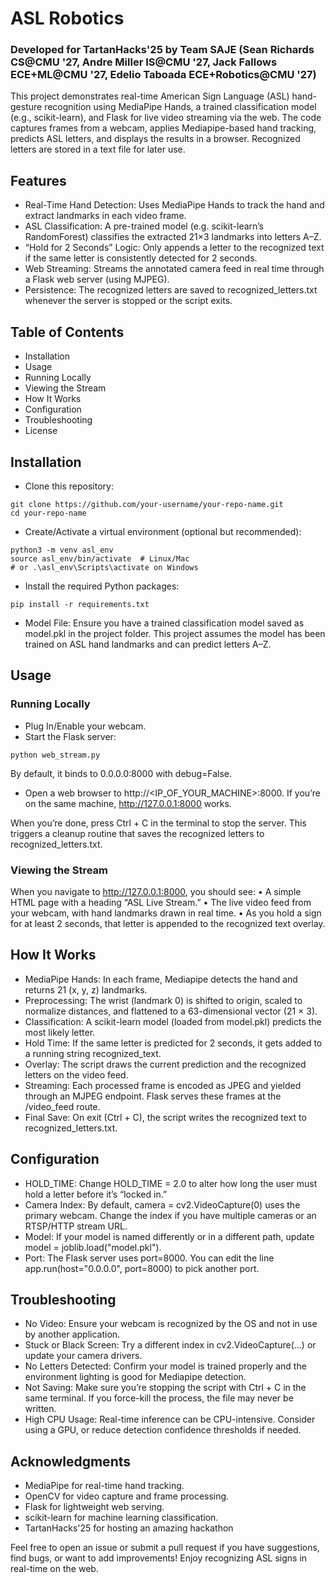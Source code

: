 # ASL Robotics
### Developed for TartanHacks'25 by Team SAJE (Sean Richards CS@CMU '27, Andre Miller IS@CMU '27, Jack Fallows ECE+ML@CMU '27, Edelio Taboada ECE+Robotics@CMU '27)

This project demonstrates real-time American Sign Language (ASL) hand-gesture recognition using MediaPipe Hands, a trained classification model (e.g., scikit-learn), and Flask for live video streaming via the web. The code captures frames from a webcam, applies Mediapipe-based hand tracking, predicts ASL letters, and displays the results in a browser. Recognized letters are stored in a text file for later use.

## Features
- Real-Time Hand Detection: Uses MediaPipe Hands to track the hand and extract landmarks in each video frame.
- ASL Classification: A pre-trained model (e.g. scikit-learn’s RandomForest) classifies the extracted 21×3 landmarks into letters A–Z.
- “Hold for 2 Seconds” Logic: Only appends a letter to the recognized text if the same letter is consistently detected for 2 seconds.
- Web Streaming: Streams the annotated camera feed in real time through a Flask web server (using MJPEG).
- Persistence: The recognized letters are saved to recognized_letters.txt whenever the server is stopped or the script exits.

## Table of Contents
- Installation
- Usage
- Running Locally
- Viewing the Stream
- How It Works
- Configuration
- Troubleshooting
- License

## Installation
- Clone this repository:
``` 
git clone https://github.com/your-username/your-repo-name.git
cd your-repo-name 
``` 
- Create/Activate a virtual environment (optional but recommended):
``` 
python3 -m venv asl_env
source asl_env/bin/activate  # Linux/Mac
# or .\asl_env\Scripts\activate on Windows
``` 
- Install the required Python packages:
```
pip install -r requirements.txt
```
- Model File: Ensure you have a trained classification model saved as model.pkl in the project folder. This project assumes the model has been trained on ASL hand landmarks and can predict letters A–Z.

## Usage

### Running Locally
- Plug In/Enable your webcam.
- Start the Flask server:
```
python web_stream.py
```
By default, it binds to 0.0.0.0:8000 with debug=False.

- Open a web browser to http://<IP_OF_YOUR_MACHINE>:8000. If you’re on the same machine, http://127.0.0.1:8000 works.

When you’re done, press Ctrl + C in the terminal to stop the server. This triggers a cleanup routine that saves the recognized letters to recognized_letters.txt.

### Viewing the Stream
When you navigate to http://127.0.0.1:8000, you should see:
	•	A simple HTML page with a heading “ASL Live Stream.”
	•	The live video feed from your webcam, with hand landmarks drawn in real time.
	•	As you hold a sign for at least 2 seconds, that letter is appended to the recognized text overlay.

## How It Works
- MediaPipe Hands: In each frame, Mediapipe detects the hand and returns 21 (x, y, z) landmarks.
- Preprocessing: The wrist (landmark 0) is shifted to origin, scaled to normalize distances, and flattened to a 63-dimensional vector (21 × 3).
- Classification: A scikit-learn model (loaded from model.pkl) predicts the most likely letter.
- Hold Time: If the same letter is predicted for 2 seconds, it gets added to a running string recognized_text.
- Overlay: The script draws the current prediction and the recognized letters on the video feed.
- Streaming: Each processed frame is encoded as JPEG and yielded through an MJPEG endpoint. Flask serves these frames at the /video_feed route.
- Final Save: On exit (Ctrl + C), the script writes the recognized text to recognized_letters.txt.

## Configuration
- HOLD_TIME: Change HOLD_TIME = 2.0 to alter how long the user must hold a letter before it’s “locked in.”
- Camera Index: By default, camera = cv2.VideoCapture(0) uses the primary webcam. Change the index if you have multiple cameras or an RTSP/HTTP stream URL.
- Model: If your model is named differently or in a different path, update model = joblib.load("model.pkl").
- Port: The Flask server uses port=8000. You can edit the line app.run(host="0.0.0.0", port=8000) to pick another port.

## Troubleshooting
- No Video: Ensure your webcam is recognized by the OS and not in use by another application.
- Stuck or Black Screen: Try a different index in cv2.VideoCapture(...) or update your camera drivers.
- No Letters Detected: Confirm your model is trained properly and the environment lighting is good for Mediapipe detection.
- Not Saving: Make sure you’re stopping the script with Ctrl + C in the same terminal. If you force-kill the process, the file may never be written.
- High CPU Usage: Real-time inference can be CPU-intensive. Consider using a GPU, or reduce detection confidence thresholds if needed.

## Acknowledgments
- MediaPipe for real-time hand tracking.
- OpenCV for video capture and frame processing.
- Flask for lightweight web serving.
- scikit-learn for machine learning classification.
- TartanHacks'25 for hosting an amazing hackathon

Feel free to open an issue or submit a pull request if you have suggestions, find bugs, or want to add improvements! Enjoy recognizing ASL signs in real-time on the web.
 
